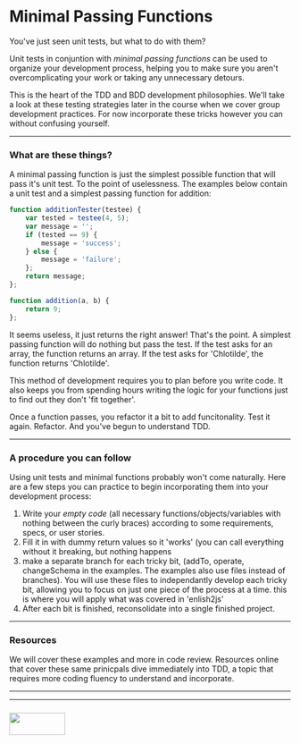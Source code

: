 # Minimal Passing Functions
You've just seen unit tests, but what to do with them?  

Unit tests in conjuntion with _minimal passing functions_ can be used to organize your development process, helping you to make sure you aren't overcomplicating your work or taking any unnecessary detours.  

This is the heart of the TDD and BDD development philosophies.  We'll take a look at these testing strategies later in the course when we cover group development practices.  For now incorporate these tricks however you can without confusing yourself.
___
### What are these things?

A minimal passing function is just the simplest possible function that will pass it's unit test.  To the point of uselessness.  The examples below contain a unit test and a simplest passing function for addition:
 
```javascript
function additionTester(testee) {
	var tested = testee(4, 5);
	var message = '';
	if (tested == 9) {
		message = 'success';
	} else {
		message = 'failure';
	};
	return message;
};

function addition(a, b) {
	return 9;
};
```
It seems useless, it just returns the right answer!  That's the point.  A simplest passing function will do nothing but pass the test.  If the test asks for an array, the function returns an array.  If the test asks for 'Chlotilde', the function returns 'Chlotilde'.

This method of development requires you to plan before you write code. It also keeps you from spending hours writing the logic for your functions just to find out they don't 'fit together'.  

Once a function passes, you refactor it a bit to add funcitonality.  Test it again.  Refactor. And you've begun to understand TDD.

___
### A procedure you can follow

Using unit tests and minimal functions probably won't come naturally.  Here are a few steps you can practice to begin incorporating them into your development process:
1. Write your _empty code_ (all necessary functions/objects/variables with nothing between the curly braces) according to some requirements, specs, or user stories.
2. Fill it in with dummy return values so it 'works' (you can call everything without it breaking, but nothing happens
3. make a separate branch for each tricky bit, (addTo, operate, changeSchema in the examples.  The examples also use files instead of branches).  You will use these files to independantly develop each tricky bit, allowing you to focus on just one piece of the process at a time.  this is where you will apply what was covered in 'enlish2js'
4. After each bit is finished, reconsolidate into a single finished project.

___
### Resources

We will cover these examples and more in code review.  Resources online that cover these same prinicpals dive immediately into TDD, a topic that requires more coding fluency to understand and incorporate.





___
___
### <a href="http://elewa.education/blog" target="_blank"><img src="https://user-images.githubusercontent.com/18554853/34921062-506450ae-f97d-11e7-875f-6feeb26ad72d.png" width="100" height="40"/></a>